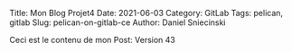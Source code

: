 Title: Mon Blog Projet4
Date: 2021-06-03
Category: GitLab
Tags: pelican, gitlab
Slug: pelican-on-gitlab-ce
Author: Daniel Sniecinski


Ceci est le contenu de mon Post:
Version 43 
 
